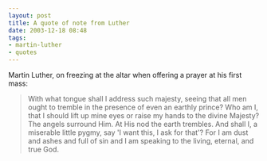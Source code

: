 ```yaml
---
layout: post
title: A quote of note from Luther
date: 2003-12-18 08:48
tags:
- martin-luther
- quotes
---
```

Martin Luther, on freezing at the altar when offering a prayer at his first mass:

>With what tongue shall I address such majesty, seeing that all men ought to tremble in the presence of even an earthly prince? Who am I, that I should lift up mine eyes or raise my hands to the divine Majesty? The angels surround Him. At His nod the earth trembles. And shall I, a miserable little pygmy, say 'I want this, I ask for that'? For I am dust and ashes and full of sin and I am speaking to the living, eternal, and true God.
